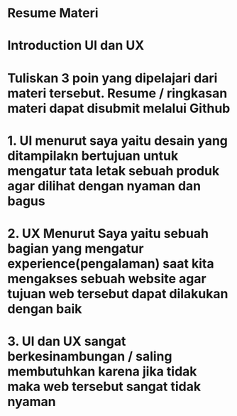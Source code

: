 # Resume Materi 
# Introduction UI dan UX

# Tuliskan 3 poin yang dipelajari dari materi tersebut. Resume / ringkasan materi dapat disubmit melalui Github

# 1. UI menurut saya yaitu desain yang ditampilakn bertujuan untuk mengatur tata letak sebuah produk agar dilihat dengan nyaman dan bagus
# 2. UX Menurut Saya yaitu sebuah bagian yang mengatur experience(pengalaman) saat kita mengakses sebuah website agar tujuan web tersebut dapat dilakukan dengan baik
# 3. UI dan UX sangat berkesinambungan / saling membutuhkan karena jika tidak maka web tersebut sangat tidak nyaman